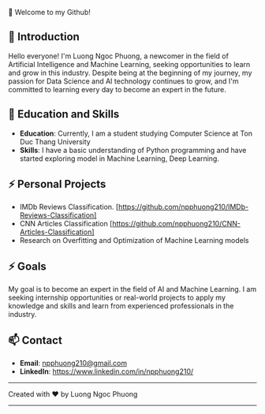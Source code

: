 <!---
npphuong210/npphuong210 is a ✨ special ✨ repository because its `README.md` (this file) appears on your GitHub profile.
You can click the Preview link to take a look at your changes.
--->
👋 Welcome to my Github!

## 💞️ Introduction
Hello everyone! I'm Luong Ngoc Phuong, a newcomer in the field of Artificial Intelligence and Machine Learning, seeking opportunities to learn and grow in this industry. Despite being at the beginning of my journey, my passion for Data Science and AI technology continues to grow, and I'm committed to learning every day to become an expert in the future.

## 🌱 Education and Skills
- **Education**: Currently, I am a student studying Computer Science at Ton Duc Thang University
- **Skills**: I have a basic understanding of Python programming and have started exploring model in Machine Learning, Deep Learning.

## ⚡ Personal Projects
- IMDb Reviews Classification. [https://github.com/npphuong210/IMDb-Reviews-Classification]
- CNN Articles Classification [https://github.com/npphuong210/CNN-Articles-Classification]
- Research on Overfitting and Optimization of Machine Learning models

## ⚡ Goals
My goal is to become an expert in the field of AI and Machine Learning. I am seeking internship opportunities or real-world projects to apply my knowledge and skills and learn from experienced professionals in the industry.

## 📫 Contact
- **Email**: npphuong210@gmail.com
- **LinkedIn**: https://www.linkedin.com/in/npphuong210/

---

Created with ❤️ by Luong Ngoc Phuong

---
